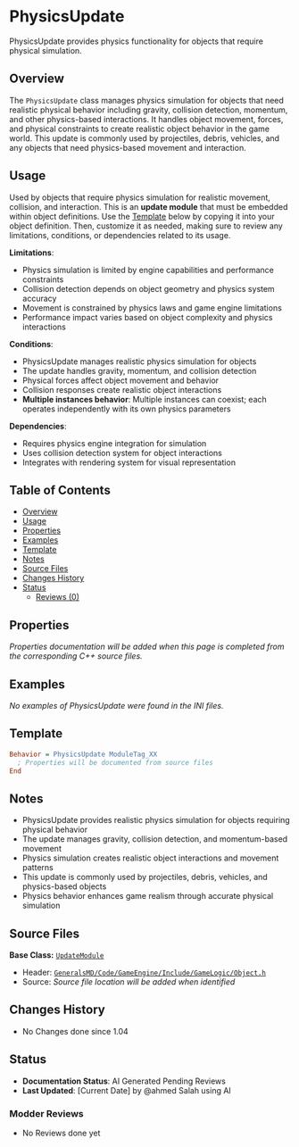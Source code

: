 # PhysicsUpdate

PhysicsUpdate provides physics functionality for objects that require physical simulation.

## Overview

The `PhysicsUpdate` class manages physics simulation for objects that need realistic physical behavior including gravity, collision detection, momentum, and other physics-based interactions. It handles object movement, forces, and physical constraints to create realistic object behavior in the game world. This update is commonly used by projectiles, debris, vehicles, and any objects that need physics-based movement and interaction.

## Usage

Used by objects that require physics simulation for realistic movement, collision, and interaction. This is an **update module** that must be embedded within object definitions. Use the [Template](#template) below by copying it into your object definition. Then, customize it as needed, making sure to review any limitations, conditions, or dependencies related to its usage.

**Limitations**:
- Physics simulation is limited by engine capabilities and performance constraints
- Collision detection depends on object geometry and physics system accuracy
- Movement is constrained by physics laws and game engine limitations
- Performance impact varies based on object complexity and physics interactions

**Conditions**:
- PhysicsUpdate manages realistic physics simulation for objects
- The update handles gravity, momentum, and collision detection
- Physical forces affect object movement and behavior
- Collision responses create realistic object interactions
- **Multiple instances behavior**: Multiple instances can coexist; each operates independently with its own physics parameters

**Dependencies**:
- Requires physics engine integration for simulation
- Uses collision detection system for object interactions
- Integrates with rendering system for visual representation

## Table of Contents

- [Overview](#overview)
- [Usage](#usage)
- [Properties](#properties)
- [Examples](#examples)
- [Template](#template)
- [Notes](#notes)
- [Source Files](#source-files)
- [Changes History](#changes-history)
- [Status](#status)
  - [Reviews (0)](#modder-reviews)

## Properties

*Properties documentation will be added when this page is completed from the corresponding C++ source files.*

## Examples

*No examples of PhysicsUpdate were found in the INI files.*

## Template

```ini
Behavior = PhysicsUpdate ModuleTag_XX
  ; Properties will be documented from source files
End
```

## Notes

- PhysicsUpdate provides realistic physics simulation for objects requiring physical behavior
- The update manages gravity, collision detection, and momentum-based movement
- Physics simulation creates realistic object interactions and movement patterns
- This update is commonly used by projectiles, debris, vehicles, and physics-based objects
- Physics behavior enhances game realism through accurate physical simulation

## Source Files

**Base Class:** [`UpdateModule`](../../GeneralsMD/Code/GameEngine/Include/GameLogic/Module/UpdateModule.h)

- Header: [`GeneralsMD/Code/GameEngine/Include/GameLogic/Object.h`](../../GeneralsMD/Code/GameEngine/Include/GameLogic/Object.h)
- Source: *Source file location will be added when identified*

## Changes History

- No Changes done since 1.04

## Status

- **Documentation Status**: AI Generated Pending Reviews 
- **Last Updated**: [Current Date] by @ahmed Salah using AI

### Modder Reviews 
- No Reviews done yet